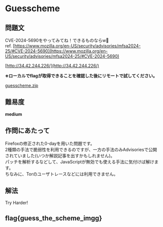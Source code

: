 # Guesscheme

## 問題文
CVE-2024-5690をやってみてね！できるものならw🤯  
ref. [https://www.mozilla.org/en-US/security/advisories/mfsa2024-25/#CVE-2024-5690](https://www.mozilla.org/en-US/security/advisories/mfsa2024-25/#CVE-2024-5690)  

[http://34.42.244.226/](http://34.42.244.226/)  

**※ローカルでflagが取得できることを確認した後にリモートで試してください。**  

[guesscheme.zip](files/guesscheme.zip)  

## 難易度
**medium**  

## 作問にあたって
Firefoxの修正された0-dayを用いた問題です。  
2種類の手法で脆弱性を利用できるのですが、一方の手法のみAdvisoriesで公開されていました(いつか解説記事を出すかもしれません)。  
パッチを解析するなどして、JavaScriptが無効でも使える手法に気付けば解けます。  
ちなみに、Torのユーザトレースなどには利用できません。  

## 解法
Try Harder!  

## flag{guess_the_scheme_imgg}